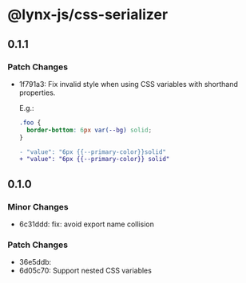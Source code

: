 # @lynx-js/css-serializer

## 0.1.1

### Patch Changes

- 1f791a3: Fix invalid style when using CSS variables with shorthand properties.

  E.g.:

  ```css
  .foo {
    border-bottom: 6px var(--bg) solid;
  }
  ```

  ```diff
  - "value": "6px {{--primary-color}}solid"
  + "value": "6px {{--primary-color}} solid"
  ```

## 0.1.0

### Minor Changes

- 6c31ddd: fix: avoid export name collision

### Patch Changes

- 36e5ddb:
- 6d05c70: Support nested CSS variables
